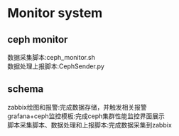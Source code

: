# Monitor system
## ceph monitor
数据采集脚本:ceph_monitor.sh  
数据处理上报脚本:CephSender.py  
## schema
zabbix绘图和报警:完成数据存储，并触发相关报警  
grafana+ceph监控模板:完成ceph集群性能监控界面展示  
脚本采集脚本、数据处理和上报脚本:完成数据采集到zabbix  
